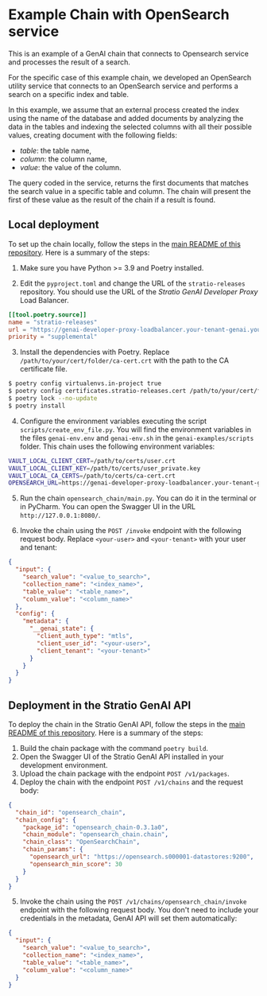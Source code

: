 # Example Chain with OpenSearch service

This is an example of a GenAI chain that connects to Opensearch service and processes the result of a search.

For the specific case of this example chain, we developed an OpenSearch utility service that connects to an OpenSearch service and performs a search on a specific index and table.

In this example, we assume that an external process created the index using the name of the database
and added documents by analyzing the data in the tables and indexing the selected columns with all their possible values, 
creating document with the following fields:

* _table_: the table name,
* _column_: the column name,
* _value_: the value of the column.

The query coded in the service, returns the first documents that matches the search value in a specific table and column.
The chain will present the first of these value as the result of the chain if a result is found.

## Local deployment

To set up the chain locally, follow the steps in the [main README of this repository](../README.md). Here is a summary of the steps:

1. Make sure you have Python >= 3.9 and Poetry installed.

2. Edit the `pyproject.toml` and change the URL of the `stratio-releases` repository. You should use the URL of the *Stratio GenAI Developer Proxy* Load Balancer.

```toml
[[tool.poetry.source]]
name = "stratio-releases"
url = "https://genai-developer-proxy-loadbalancer.your-tenant-genai.yourdomain.com:8080/service/genai-api/v1/pypi/simple/"
priority = "supplemental"
```

3. Install the dependencies with Poetry. Replace `/path/to/your/cert/folder/ca-cert.crt` with the path to the CA certificate file.

```bash
$ poetry config virtualenvs.in-project true
$ poetry config certificates.stratio-releases.cert /path/to/your/cert/folder/ca-cert.crt
$ poetry lock --no-update
$ poetry install
```

4. Configure the environment variables executing the script `scripts/create_env_file.py`. You will find the environment variables in the files `genai-env.env` and `genai-env.sh` in the `genai-examples/scripts` folder. This chain uses the following environment variables:

```bash
VAULT_LOCAL_CLIENT_CERT=/path/to/certs/user.crt
VAULT_LOCAL_CLIENT_KEY=/path/to/certs/user_private.key
VAULT_LOCAL_CA_CERTS=/path/to/certs/ca-cert.crt
OPENSEARCH_URL=https://genai-developer-proxy-loadbalancer.your-tenant-genai.yourdomain.com:8080/service/opensearch
```

5. Run the chain `opensearch_chain/main.py`. You can do it in the terminal or in PyCharm. You can open the Swagger UI in the URL `http://127.0.0.1:8080/`.

6. Invoke the chain using the `POST /invoke` endpoint with the following request body. Replace `<your-user>` and `<your-tenant>` with your user and tenant:

```json
{
  "input": {
    "search_value": "<value_to_search>",
    "collection_name": "<index_name>",
    "table_value": "<table_name>",
    "column_value": "<column_name>"
  },
  "config": {
    "metadata": {
      "__genai_state": {
        "client_auth_type": "mtls",
        "client_user_id": "<your-user>",
        "client_tenant": "<your-tenant>"
      }
    }
  }
}
```

## Deployment in the Stratio GenAI API

To deploy the chain in the Stratio GenAI API, follow the steps in the [main README of this repository](../README.md). Here is a summary of the steps:

1. Build the chain package with the command `poetry build`.
2. Open the Swagger UI of the Stratio GenAI API installed in your development environment.
3. Upload the chain package with the endpoint `POST /v1/packages`.
4. Deploy the chain with the endpoint `POST /v1/chains` and the request body:

```json
{
  "chain_id": "opensearch_chain",
  "chain_config": {
    "package_id": "opensearch_chain-0.3.1a0",
    "chain_module": "opensearch_chain.chain",
    "chain_class": "OpenSearchChain",
    "chain_params": {
      "opensearch_url": "https://opensearch.s000001-datastores:9200",
      "opensearch_min_score": 30
    }
  }
}
```

5. Invoke the chain using the `POST /v1/chains/opensearch_chain/invoke` endpoint with the following request body. You don't need to include your credentials in the metadata, GenAI API will set them automatically:

```json
{
  "input": {
    "search_value": "<value_to_search>",
    "collection_name": "<index_name>",
    "table_value": "<table_name>",
    "column_value": "<column_name>"
  }
}
```
